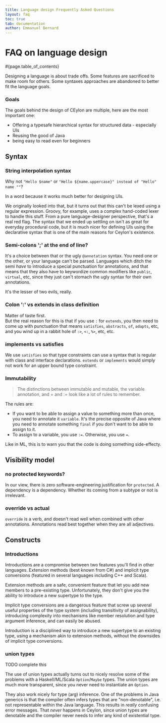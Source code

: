 ```yaml
---
title: Language design Frequently Asked Questions 
layout: faq
toc: true
tab: documentation
author: Emmanuel Bernard
---
```


# FAQ on language design

#{page.table_of_contents}

Designing a language is about trade offs. Some features are sacrificed to make 
room for others. Some syntaxes approaches are abandoned to better fit the 
language goals.

### Goals

The goals behind the design of CEylon are multiple, here are the most important one:

* Offering a typesafe hierarchical syntax for structured data - especially UIs
* Reusing the good of Java
* being easy to read even for beginners

## Syntax

### String interpolation syntax

Why not `"Hello $name"` or `"Hello ${name.uppercase}" instead of "Hello" name ""`?

In a word because it works much better for designing UIs.

We originally looked into that, but it turns out that this can't
be lexed using a regular expression. Groovy, for example, uses a
complex hand-coded lexer to handle this stuff. From a pure
language-designer perspective, that's a real red flag. 
The syntax that we ended up settling on isn't as great for everyday procedural
code, but it is much nicer for defining UIs using the declarative
syntax that is one of the main reasons for Ceylon's existence.

### Semi-colons ';' at the end of line?

It's a choice between that or the ugly `@annotation` syntax. You
need one or the other, or your language can't be parsed. Languages
which ditch the semi *have* to introduce a special punctuation for
annotations, and that means that they also have to keywordize common
modifiers like `public`, `virtual`, etc, since they just can't
stomach the ugly syntax for their own annotations.

It's the lesser of two evils, really.

### Colon ':' vs extends in class definition

Matter of taste first.  
But the real reason for this
is that if you use `:` for `extends`, you then need to come up with
punctuation that means `satisfies`, `abstracts`, `of`, `adapts`, etc, and
you wind up in a rabbit hole of `:>`, `<:`, `%>`, etc, etc.

### implements vs satisfies

We use `satisfies` so that type constraints can use a syntax
that is regular with class and interface declarations. `extends`
or `implements` would simply not work for an upper bound type
constraint.

### Immutability

> The distinctions between immutable and mutable, the variable annotation, 
and = and := look like a lot of rules to remember.

The rules are:

* If you want to be able to assign a value to something more than once, you need 
  to annotate it `variable`. It's the precise opposite of Java where you need to 
  annotate something `final` if you don't want to be able to assign to it.
* To assign to a variable, you use `:=`. Otherwise, you use `=`.

Like in ML, this is to warn you that the code is doing something side-effecty.

## Visibility model

### no protected keywords?

In our view, there is zero software-engineering justification for
`protected`. A dependency is a dependency. Whether its coming from
a subtype or not is irrelevant.

### override vs actual

`override` is a verb, and doesn't read well when combined with other
annotations. Annotations read best together when they are all
adjectives.

## Constructs

### Introductions

Introductions are a compromise between two features you'll find in 
other languages. Extension methods (best known from C#) and implicit 
type conversions (featured in several languages including C++ and Scala).

Extension methods are a safe, convenient feature that let you add new 
members to a pre-existing type. Unfortunately, they don't give you the 
ability to introduce a new supertype to the type.

Implicit type conversions are a dangerous feature that screw up several 
useful properties of the type system (including transitivity of 
assignability), introducing complexity into mechanisms like member 
resolution and type argument inference, and can easily be abused.

Introduction is a disciplined way to introduce a new supertype to an 
existing type, using a mechanism akin to extension methods, without the 
downsides of implicit type conversions.

### union types

TODO complete this

The use of union types actually turns out to nicely resolve
some of the problems with a Haskell/ML/Scala `Option`/`Maybe` types.
The union types are much more transparent, since you never need
to instantiate an `Option`.

They also work nicely for type (arg) inference. 
One of the problems in Java generics is that the compiler often
infers types that are "non-denotable", i.e. not representable within
the Java language. This results in *really* confusing error messages.
That *never* happens in Ceylon, since union types are denotable and
the compiler never needs to infer any kind of existential type.